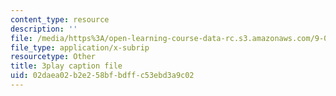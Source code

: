 ```yaml
---
content_type: resource
description: ''
file: /media/https%3A/open-learning-course-data-rc.s3.amazonaws.com/9-00sc-introduction-to-psychology-fall-2011/02daea02b2e258bfbdffc53ebd3a9c02_lanmHS0JwYI.vtt
file_type: application/x-subrip
resourcetype: Other
title: 3play caption file
uid: 02daea02-b2e2-58bf-bdff-c53ebd3a9c02
---
```

